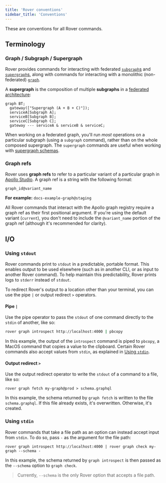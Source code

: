 ```yaml
---
title: 'Rover conventions'
sidebar_title: 'Conventions'
---
```


These are conventions for all Rover commands.

## Terminology

### Graph / Subgraph / Supergraph

Rover provides commands for interacting with federated [`subgraph`s](./subgraphs/) and [`supergraph`s](./supergraphs/), along with commands for interacting with a monolithic (non-federated) [`graph`](./graphs/).

 A **supergraph** is the composition of multiple **subgraphs** in a [federated architecture](https://www.apollographql.com/docs/federation/):

```mermaid
graph BT;
  gateway(["Supergraph (A + B + C)"]);
  serviceA[Subgraph A];
  serviceB[Subgraph B];
  serviceC[Subgraph C];
  gateway --- serviceA & serviceB & serviceC;
```

When working on a federated graph, you'll run _most_ operations on a particular subgraph (using a `subgraph` command), rather than on the whole composed supergraph. The `supergraph` commands are useful when working with [supergraph schemas](./supergraphs#supergraph-schemas).

### Graph refs

Rover uses **graph refs** to refer to a particular variant of a particular graph in [Apollo Studio](https://www.apollographql.com/docs/studio/org/graphs/). A graph ref is a string with the following format:

```
graph_id@variant_name
```

**For example:** `docs-example-graph@staging`

All Rover commands that interact with the Apollo graph registry require a graph ref as their first positional argument. If you're using the default variant (`current`), you don't need to include the `@variant_name` portion of the graph ref (although it's recommended for clarity).

## I/O

### Using `stdout`

Rover commands print to `stdout` in a predictable, portable format. This enables output to be used elsewhere (such as in another CLI, or as input to another Rover command). To help maintain this predictability, Rover prints logs to `stderr` instead of `stdout`.

To redirect Rover's output to a location other than your terminal, you can use the pipe `|` or output redirect `>` operators.

#### Pipe `|`

Use the pipe operator to pass the `stdout` of one command directly to the `stdin` of another, like so:

```bash
rover graph introspect http://localhost:4000 | pbcopy
```

In this example, the output of the `introspect` command is piped to `pbcopy`, a MacOS command that copies a value to the clipboard. Certain Rover commands also accept values from `stdin`, as explained in [Using `stdin`](#using-stdin).

#### Output redirect `>`

Use the output redirect operator to write the `stdout` of a command to a file, like so:

```
rover graph fetch my-graph@prod > schema.graphql
```

In this example, the schema returned by `graph fetch` is written to the file `schema.graphql`. If this file already exists, it's overwritten. Otherwise, it's created.

### Using `stdin`

Rover commands that take a file path as an option can instead accept input from `stdin`. To do so, pass `-` as the argument for the file path:

```
rover graph introspect http://localhost:4000 | rover graph check my-graph --schema -
```

In this example, the schema returned by `graph introspect` is then passed as the `--schema` option to `graph check`.

> Currently, `--schema` is the only Rover option that accepts a file path.
